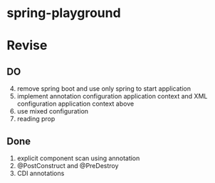 # spring-playground

Revise
======

DO
--
4. remove spring boot and use only spring to start application
5. implement annotation configuration application context and XML configuration application context above
6. use mixed configuration
7. reading prop

Done
----
1. explicit component scan using annotation
2. @PostConstruct and @PreDestroy
3. CDI annotations